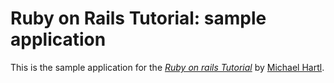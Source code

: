 # Ruby on Rails Tutorial: sample application

This is the sample application for
the [*Ruby on rails Tutorial*](http://railstutorial.org/)
by [Michael Hartl](http://michaelhartl.com/).
